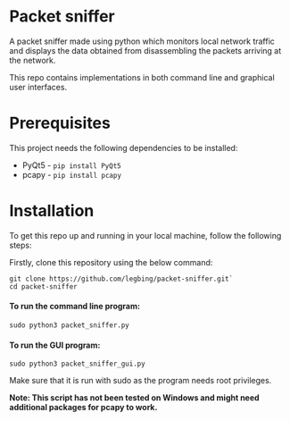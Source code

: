 # Packet sniffer
A packet sniffer made using python which monitors local network traffic and displays the data obtained from disassembling the packets arriving at the network.

This repo contains implementations in both command line and graphical user interfaces. 


# Prerequisites
This project needs the following dependencies to be installed:
* PyQt5 - 
`pip install PyQt5`
* pcapy - `pip install pcapy`

# Installation
To get this repo up and running in your local machine, follow the following steps:

Firstly, clone this repository using the below command:

```
git clone https://github.com/legbing/packet-sniffer.git`
cd packet-sniffer
```

 #### To run the command line program:
`sudo python3 packet_sniffer.py`

#### To run the GUI program:
`sudo python3 packet_sniffer_gui.py`

Make sure that it is run with sudo as the program needs root privileges.

**Note: This script has not been tested on Windows and might need additional packages for pcapy to work.**
